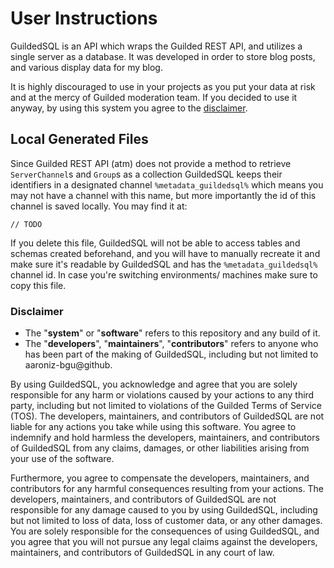 # User Instructions
GuildedSQL is an API which wraps the Guilded REST API, and utilizes a single server as a database. It was developed in order to store blog posts, and various display data for my blog.

It is highly discouraged to use in your projects as you put your data at risk and at the mercy of Guilded moderation team. If you decided to use it anyway, by using this system you agree to the [disclaimer](#disclaimer).

## Local Generated Files
Since Guilded REST API (atm) does not provide a method to retrieve `ServerChannel`s and `Group`s as a collection GuildedSQL keeps their identifiers in a designated channel `%metadata_guildedsql%` which means you may not have a channel with this name, but more importantly the id of this channel is saved locally. You may find it at:
```xpath
// TODO
```
If you delete this file, GuildedSQL will not be able to access tables and schemas created beforehand, and you will have to manually recreate it and make sure it's readable by GuildedSQL and has the `%metadata_guildedsql%` channel id. In case you're switching environments/ machines make sure to copy this file.

### Disclaimer
- The "**system**" or "**software**" refers to this repository and any build of it.
- The "**developers**", "**maintainers**", "**contributors**" refers to anyone who has been part of the making of GuildedSQL, including but not limited to aaroniz-bgu@github.

By using GuildedSQL, you acknowledge and agree that you are solely responsible for any harm or violations caused by your actions to any third party, including but not limited to violations of the Guilded Terms of Service (TOS). The developers, maintainers, and contributors of GuildedSQL are not liable for any actions you take while using this software. You agree to indemnify and hold harmless the developers, maintainers, and contributors of GuildedSQL from any claims, damages, or other liabilities arising from your use of the software.

Furthermore, you agree to compensate the developers, maintainers, and contributors for any harmful consequences resulting from your actions. The developers, maintainers, and contributors of GuildedSQL are not responsible for any damage caused to you by using GuildedSQL, including but not limited to loss of data, loss of customer data, or any other damages. You are solely responsible for the consequences of using GuildedSQL, and you agree that you will not pursue any legal claims against the developers, maintainers, and contributors of GuildedSQL in any court of law.